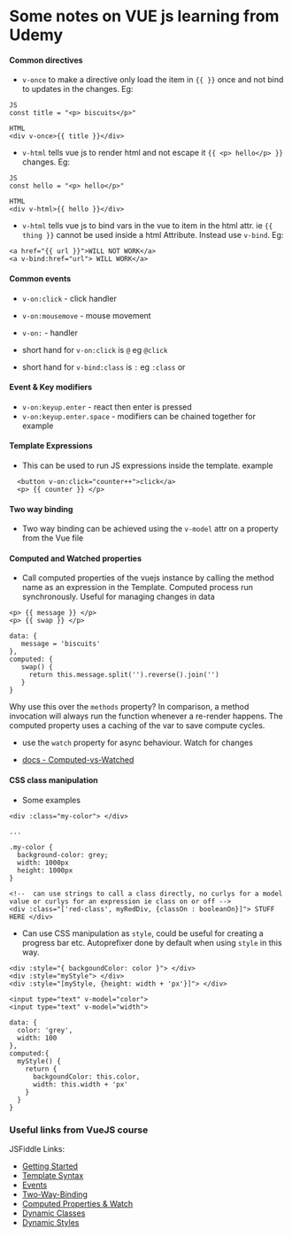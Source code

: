 # Some notes on VUE js learning from Udemy

#### Common directives
-  `v-once` to make a directive only load the item in `{{ }}` once and not bind to updates in the changes. Eg:

```
JS
const title = "<p> biscuits</p>"

HTML
<div v-once>{{ title }}</div>
```

- `v-html` tells vue js to render html and not escape it  `{{ <p> hello</p> }}` changes. Eg:

```
JS
const hello = "<p> hello</p>"

HTML
<div v-html>{{ hello }}</div>
```

- `v-html` tells vue js to bind vars in the vue to item in the html attr. ie `{{ thing }}` cannot be used inside a html Attribute. Instead use `v-bind`. Eg:

```
<a href="{{ url }}">WILL NOT WORK</a>
<a v-bind:href="url"> WILL WORK</a>
```

#### Common events
- `v-on:click` - click handler
- `v-on:mousemove` - mouse movement
- `v-on:` -  handler

- short hand for `v-on:click` is `@` eg `@click`
- short hand for `v-bind:class` is `:` eg `:class` or

#### Event & Key modifiers
- `v-on:keyup.enter` - react then enter is pressed
- `v-on:keyup.enter.space` - modifiers can be chained together for example


#### Template Expressions
 - This can be used to run JS expressions inside the template. example

```
  <button v-on:click="counter++">click</a>
  <p> {{ counter }} </p>
```

#### Two way binding
- Two way binding can be achieved using the `v-model` attr on a property from the Vue file


#### Computed and Watched properties
 - Call computed properties of the vuejs instance by calling the method name as an expression in the Template. Computed process run synchronously. Useful for managing changes in data

```
<p> {{ message }} </p>
<p> {{ swap }} </p>

data: {
   message = 'biscuits'
},
computed: {
   swap() {
     return this.message.split('').reverse().join('')
   }
}
```

Why use this over the `methods` property? In comparison, a method invocation will always run the function whenever a re-render happens. The computed  property uses a caching of the var to save compute cycles.

- use the `watch` property for async behaviour. Watch for changes

- [docs - Computed-vs-Watched](https://vuejs.org/v2/guide/computed.html#Computed-vs-Watched-Property)

#### CSS class manipulation
- Some examples

```
<div :class="my-color"> </div>

...

.my-color {
  background-color: grey;
  width: 1000px
  height: 1000px
}

<!--  can use strings to call a class directly, no curlys for a model value or curlys for an expression ie class on or off -->
<div :class="['red-class', myRedDiv, {classOn : booleanOn}]"> STUFF HERE </div>

```

- Can use CSS manipulation as `style`, could be useful for creating a progress bar etc. Autoprefixer done by default when using `style` in this way.

```
<div :style="{ backgoundColor: color }"> </div>
<div :style="myStyle"> </div>
<div :style="[myStyle, {height: width + 'px'}]"> </div>

<input type="text" v-model="color">
<input type="text" v-model="width">

data: {
  color: 'grey',
  width: 100
},
computed:{
  myStyle() {
    return {
      backgoundColor: this.color,
      width: this.width + 'px'
    }
  }
}
```

### Useful links from VueJS course
JSFiddle Links:
+ [Getting Started](https://jsfiddle.net/smax/pcjtcmdm/)
+ [Template Syntax](https://jsfiddle.net/smax/bkk97b7g/)
+ [Events](https://jsfiddle.net/smax/7zdak05g/)
+ [Two-Way-Binding](https://jsfiddle.net/smax/ut0tsbcu/)
+ [Computed Properties & Watch](https://jsfiddle.net/smax/yLjqxmw0/)
+ [Dynamic Classes](https://jsfiddle.net/smax/gowg40ym/)
+ [Dynamic Styles](https://jsfiddle.net/smax/3rvdLq5y/)
